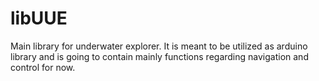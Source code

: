 # libUUE

Main library for underwater explorer. It is meant to be utilized as arduino library and is going to contain mainly functions regarding navigation and control for now.
